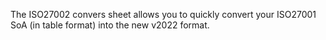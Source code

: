 The ISO27002 convers sheet allows you to quickly convert your ISO27001 SoA (in table format) into the new v2022 format. 

